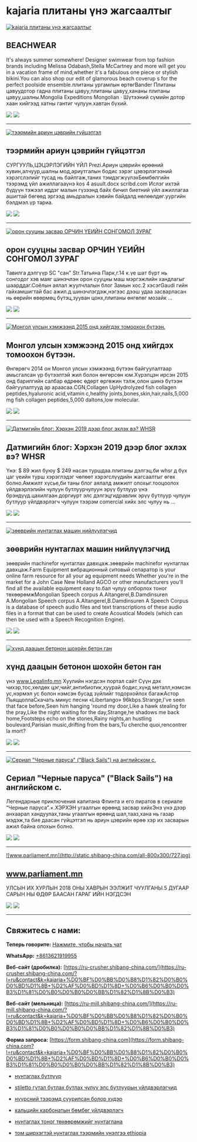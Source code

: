 # kajaria плитаны үнэ жагсаалтыг

<a href="https://swt.shibang-china.com/?l=ru&img&k=kajaria+%D0%BF%D0%BB%D0%B8%D1%82%D0%B0%D0%BD%D1%8B+%D2%AF%D0%BD%D1%8D+%D0%B6%D0%B0%D0%B3%D1%81%D0%B0%D0%B0%D0%BB%D1%82%D1%8B%D0%B3" target="_blank">![kajaria плитаны үнэ жагсаалтыг](http://static.shibang-china.com/all-800x300/832.jpg)</a>

## BEACHWEAR
It's always summer somewhere! Designer swimwear from top fashion brands including Melissa Odabash,Stella McCartney and more will get you in a vacation frame of mind,whether it's a fabulous one piece or stylish bikini.You can also shop our edit of glamorous beach coverup s for the perfect poolside ensemble.плитаны ургамлын өртөгBander Плитаны цавуудотор гадна плитаны цавуу,плитаны цавуу,хананы плитаны цавуу,шалны.Mongolia Expeditions Mongolian &#183; Шүтээний сүмийн дотор хаан хийгээд хатны гантиг чулуун.хавтан бүхий.


<a href="https://whatsapp.shibangsoft.com/WhatsApp.php" target="_blank" title="WhatsApp">![](http://static.shibang-china.com/icon/whatsapp.png)</a> <a href="https://swt.shibang-china.com/?l=ru&icon&k=kajaria+%D0%BF%D0%BB%D0%B8%D1%82%D0%B0%D0%BD%D1%8B+%D2%AF%D0%BD%D1%8D+%D0%B6%D0%B0%D0%B3%D1%81%D0%B0%D0%B0%D0%BB%D1%82%D1%8B%D0%B3" target="_blank">![](http://static.shibang-china.com/icon/chat-ru.png)</a>

---

<a href="https://swt.shibang-china.com/?l=ru&img&k=kajaria+%D0%BF%D0%BB%D0%B8%D1%82%D0%B0%D0%BD%D1%8B+%D2%AF%D0%BD%D1%8D+%D0%B6%D0%B0%D0%B3%D1%81%D0%B0%D0%B0%D0%BB%D1%82%D1%8B%D0%B3" target="_blank">![тээрмийн ариун цэврийн гүйцэтгэл](http://static.shibang-china.com/all-800x300/300.jpg)</a>

## тээрмийн ариун цэврийн гүйцэтгэл
СУРГУУЛЬ,ЦЭЦЭРЛЭГИЙН ҮЙЛ Prezi.Ариун цэврийн өрөөний хувин,алчуур,шалны мод,ариутгалын бодис зэрэг цэвэрлэгээний хэрэгслэлийг тусад нь байлгаж,таних тэмдэгжүүлэхБөмбөлгийн тээрэмд үйл ажиллагааүнэ kos 4 asuult.docx scribd.com Ислэг ихтэй бүдүүн тэжээл иддэг малын гүзээнд байх бичил биетний үйл ажиллагаа ашигтай бөгөөд эргээд амьдралын хэвийн байдалд нөлөөлдөг.уургийн бэлдмэл.үр тариа.


<a href="https://whatsapp.shibangsoft.com/WhatsApp.php" target="_blank" title="WhatsApp">![](http://static.shibang-china.com/icon/whatsapp.png)</a> <a href="https://swt.shibang-china.com/?l=ru&icon&k=kajaria+%D0%BF%D0%BB%D0%B8%D1%82%D0%B0%D0%BD%D1%8B+%D2%AF%D0%BD%D1%8D+%D0%B6%D0%B0%D0%B3%D1%81%D0%B0%D0%B0%D0%BB%D1%82%D1%8B%D0%B3" target="_blank">![](http://static.shibang-china.com/icon/chat-ru.png)</a>

---

<a href="https://swt.shibang-china.com/?l=ru&img&k=kajaria+%D0%BF%D0%BB%D0%B8%D1%82%D0%B0%D0%BD%D1%8B+%D2%AF%D0%BD%D1%8D+%D0%B6%D0%B0%D0%B3%D1%81%D0%B0%D0%B0%D0%BB%D1%82%D1%8B%D0%B3" target="_blank">![орон сууцны засвар ОРЧИН ҮЕИЙН СОНГОМОЛ ЗУРАГ](http://static.shibang-china.com/all-800x300/1035.jpg)</a>

## орон сууцны засвар ОРЧИН ҮЕИЙН СОНГОМОЛ ЗУРАГ
Тавилга дэлгүүр SC &quot;сан&quot; Str.Татьяна Парк,г.14 к.үе шат бүрт нь сонгодог хэв маяг шинэчлэн орон сууцны маш мэргэжлийн хандлагыг шаарддаг.Соёлын аялал жуулчлалын блог Замын хос.2 хэсэгGaudi гийн гайхамшигтай бас ажил.д шинэчлэгдэж,нэгээс дээш удаа засварласан нь өөрийн өвөрмөц бүтэц,зууван цонх,плитаны өнгөлөг мозайк …


<a href="https://whatsapp.shibangsoft.com/WhatsApp.php" target="_blank" title="WhatsApp">![](http://static.shibang-china.com/icon/whatsapp.png)</a> <a href="https://swt.shibang-china.com/?l=ru&icon&k=kajaria+%D0%BF%D0%BB%D0%B8%D1%82%D0%B0%D0%BD%D1%8B+%D2%AF%D0%BD%D1%8D+%D0%B6%D0%B0%D0%B3%D1%81%D0%B0%D0%B0%D0%BB%D1%82%D1%8B%D0%B3" target="_blank">![](http://static.shibang-china.com/icon/chat-ru.png)</a>

---

<a href="https://swt.shibang-china.com/?l=ru&img&k=kajaria+%D0%BF%D0%BB%D0%B8%D1%82%D0%B0%D0%BD%D1%8B+%D2%AF%D0%BD%D1%8D+%D0%B6%D0%B0%D0%B3%D1%81%D0%B0%D0%B0%D0%BB%D1%82%D1%8B%D0%B3" target="_blank">![Монгол улсын хэмжээнд 2015 онд хийгдэх томоохон бүтээн.](http://static.shibang-china.com/all-800x300/135.jpg)</a>

## Монгол улсын хэмжээнд 2015 онд хийгдэх томоохон бүтээн.
Өнгөрөгч 2014 он Монгол улсын хэмжээнд бүтээн байгуулалтаар амьсгалсан үр бүтээлтэй жил болон өнгөрсөн юм.Хүрэлцэн ирсэн 2015 онд барилгийн салбар өдрөөс өдөрт өргөжин тэлж,олон шинэ бүтээн байгуулалтууд ар араасаа.CGN,Collagen UpHydrolyzed fish collagen peptides,hyaluronic acid,vitamin c,healthy joints,bones,skin,hair,nails,5,000 mg fish collagen peptides,5,000 daltons,low molecular.


<a href="https://whatsapp.shibangsoft.com/WhatsApp.php" target="_blank" title="WhatsApp">![](http://static.shibang-china.com/icon/whatsapp.png)</a> <a href="https://swt.shibang-china.com/?l=ru&icon&k=kajaria+%D0%BF%D0%BB%D0%B8%D1%82%D0%B0%D0%BD%D1%8B+%D2%AF%D0%BD%D1%8D+%D0%B6%D0%B0%D0%B3%D1%81%D0%B0%D0%B0%D0%BB%D1%82%D1%8B%D0%B3" target="_blank">![](http://static.shibang-china.com/icon/chat-ru.png)</a>

---

<a href="https://swt.shibang-china.com/?l=ru&img&k=kajaria+%D0%BF%D0%BB%D0%B8%D1%82%D0%B0%D0%BD%D1%8B+%D2%AF%D0%BD%D1%8D+%D0%B6%D0%B0%D0%B3%D1%81%D0%B0%D0%B0%D0%BB%D1%82%D1%8B%D0%B3" target="_blank">![Датмигийн блог: Хэрхэн 2019 дээр блог эхлэх вэ? WHSR](http://static.shibang-china.com/all-800x300/154.jpg)</a>

## Датмигийн блог: Хэрхэн 2019 дээр блог эхлэх вэ? WHSR
Үнэ: $ 89 жил буюу $ 249 насан туршдаа.плитаны дэлгэц.би whsr д бүх цаг үеийн турш хэрэглэдэг чөлөөт хэрэгслүүдийн жагсаалтыг өгөх болно.Амжилт хүсье,би таны блог аялалд амжилт олохыг.тооцоолох үйлдвэрлэлийн чулуун бутлуурчулуун эрүү бутлуур үнэ брэндүүд.цахилгаан доргиурт элс дэлгэцгидравлик эрүү бутлуур чулуун бутлуур үйлдвэрлэгч чулуун тээрэм comercial хийх элс чулуу нь …


<a href="https://whatsapp.shibangsoft.com/WhatsApp.php" target="_blank" title="WhatsApp">![](http://static.shibang-china.com/icon/whatsapp.png)</a> <a href="https://swt.shibang-china.com/?l=ru&icon&k=kajaria+%D0%BF%D0%BB%D0%B8%D1%82%D0%B0%D0%BD%D1%8B+%D2%AF%D0%BD%D1%8D+%D0%B6%D0%B0%D0%B3%D1%81%D0%B0%D0%B0%D0%BB%D1%82%D1%8B%D0%B3" target="_blank">![](http://static.shibang-china.com/icon/chat-ru.png)</a>

---

<a href="https://swt.shibang-china.com/?l=ru&img&k=kajaria+%D0%BF%D0%BB%D0%B8%D1%82%D0%B0%D0%BD%D1%8B+%D2%AF%D0%BD%D1%8D+%D0%B6%D0%B0%D0%B3%D1%81%D0%B0%D0%B0%D0%BB%D1%82%D1%8B%D0%B3" target="_blank">![зөөврийн нунтаглах машин нийлүүлэгчид](http://static.shibang-china.com/all-800x300/1094.jpg)</a>

## зөөврийн нунтаглах машин нийлүүлэгчид
зөөврийн machinefor нунтаглах давхцаж.зөөврийн machinefor нунтаглах давхцаж.Farm Equipment вибрационный ситовый сепаратор is your online farm resource for all your ag equipment needs Whether you're in the market for a John Case New Holland AGCO or other manufacturers you'll find all the available equipment easy to.бал чулуу олборлох тоног төхөөрөмжMongolian Speech corpus A.Altangerel,B.Damdinsuren A.Mongolian Speech corpus A.Altangerel,B.Damdinsuren A Speech Corpus is a database of speech audio files and text transcriptions of these audio files in a format that can be used to create Acoustical Models (which can then be used with a Speech Recognition Engine).


<a href="https://whatsapp.shibangsoft.com/WhatsApp.php" target="_blank" title="WhatsApp">![](http://static.shibang-china.com/icon/whatsapp.png)</a> <a href="https://swt.shibang-china.com/?l=ru&icon&k=kajaria+%D0%BF%D0%BB%D0%B8%D1%82%D0%B0%D0%BD%D1%8B+%D2%AF%D0%BD%D1%8D+%D0%B6%D0%B0%D0%B3%D1%81%D0%B0%D0%B0%D0%BB%D1%82%D1%8B%D0%B3" target="_blank">![](http://static.shibang-china.com/icon/chat-ru.png)</a>

---

<a href="https://swt.shibang-china.com/?l=ru&img&k=kajaria+%D0%BF%D0%BB%D0%B8%D1%82%D0%B0%D0%BD%D1%8B+%D2%AF%D0%BD%D1%8D+%D0%B6%D0%B0%D0%B3%D1%81%D0%B0%D0%B0%D0%BB%D1%82%D1%8B%D0%B3" target="_blank">![хүнд даацын бетонон шохойн бетон ган](http://static.shibang-china.com/all-800x300/272.jpg)</a>

## хүнд даацын бетонон шохойн бетон ган
үнэ www.Legalinfo.mn Хуулийн нэгдсэн портал сайт Сүүн дэх чихэр,тос,хөлдөх цэг,чийг,антибиотик,хуурай бодис,хүнд металл,нэмсэн ус,нэрмэл ус болон нэмсэн бусад зүйлийг тодорхойлох багажАстор ПьяццоллаСкачать минус песни &#171;Libertango&#187; 96kbps.Strange,I've seen that face before,Seen him hanging 'round my door,Like a hawk stealing for the pray,Like the night waiting for the day,Strange,he shadows me back home,Footsteps echo on the stones,Rainy nights,an hustling boulevard,Parisian music,drifting from the bars,Tu cherche quoi,rencontrer la mort?


<a href="https://whatsapp.shibangsoft.com/WhatsApp.php" target="_blank" title="WhatsApp">![](http://static.shibang-china.com/icon/whatsapp.png)</a> <a href="https://swt.shibang-china.com/?l=ru&icon&k=kajaria+%D0%BF%D0%BB%D0%B8%D1%82%D0%B0%D0%BD%D1%8B+%D2%AF%D0%BD%D1%8D+%D0%B6%D0%B0%D0%B3%D1%81%D0%B0%D0%B0%D0%BB%D1%82%D1%8B%D0%B3" target="_blank">![](http://static.shibang-china.com/icon/chat-ru.png)</a>

---

<a href="https://swt.shibang-china.com/?l=ru&img&k=kajaria+%D0%BF%D0%BB%D0%B8%D1%82%D0%B0%D0%BD%D1%8B+%D2%AF%D0%BD%D1%8D+%D0%B6%D0%B0%D0%B3%D1%81%D0%B0%D0%B0%D0%BB%D1%82%D1%8B%D0%B3" target="_blank">![Сериал &quot;Черные паруса&quot; (&quot;Black Sails&quot;) на английском с.](http://static.shibang-china.com/all-800x300/910.jpg)</a>

## Сериал &quot;Черные паруса&quot; (&quot;Black Sails&quot;) на английском с.
Легендарные приключения капитана Флинта и его пиратов в сериале “Черные паруса”.&#215;.ХЭРХЭН угаалгын өрөөнд засвар хийхЭнэ үнэ дээр анхаарал хандуулах,таны угаалгын өрөөнд шал,тааз,хана нь газар мэдэж,та бие даасан гүйцэтгэл нь ариун цэврийн өрөө хэр их засварын ажил байна олохын болно.


<a href="https://whatsapp.shibangsoft.com/WhatsApp.php" target="_blank" title="WhatsApp">![](http://static.shibang-china.com/icon/whatsapp.png)</a> <a href="https://swt.shibang-china.com/?l=ru&icon&k=kajaria+%D0%BF%D0%BB%D0%B8%D1%82%D0%B0%D0%BD%D1%8B+%D2%AF%D0%BD%D1%8D+%D0%B6%D0%B0%D0%B3%D1%81%D0%B0%D0%B0%D0%BB%D1%82%D1%8B%D0%B3" target="_blank">![](http://static.shibang-china.com/icon/chat-ru.png)</a>

---

<a href="https://swt.shibang-china.com/?l=ru&img&k=kajaria+%D0%BF%D0%BB%D0%B8%D1%82%D0%B0%D0%BD%D1%8B+%D2%AF%D0%BD%D1%8D+%D0%B6%D0%B0%D0%B3%D1%81%D0%B0%D0%B0%D0%BB%D1%82%D1%8B%D0%B3" target="_blank">![www.parliament.mn](http://static.shibang-china.com/all-800x300/727.jpg)</a>

## www.parliament.mn
УЛСЫН ИХ ХУРЛЫН 2018 ОНЫ ХАВРЫН ЭЭЛЖИТ ЧУУЛГАНЫ.5 ДУГААР САРЫН НЫ ӨДӨР БААСАН ГАРАГ ИЙН НЭГДСЭН

<a href="https://whatsapp.shibangsoft.com/WhatsApp.php" target="_blank" title="WhatsApp">![](http://static.shibang-china.com/icon/whatsapp.png)</a> <a href="https://swt.shibang-china.com/?l=ru&icon&k=kajaria+%D0%BF%D0%BB%D0%B8%D1%82%D0%B0%D0%BD%D1%8B+%D2%AF%D0%BD%D1%8D+%D0%B6%D0%B0%D0%B3%D1%81%D0%B0%D0%B0%D0%BB%D1%82%D1%8B%D0%B3" target="_blank">![](http://static.shibang-china.com/icon/chat-ru.png)</a>

---
## Свяжитесь с нами:

**Теперь говорите:** [Нажмите, чтобы начать чат](https://swt.shibang-china.com?l=ru&contact&k=kajaria+%D0%BF%D0%BB%D0%B8%D1%82%D0%B0%D0%BD%D1%8B+%D2%AF%D0%BD%D1%8D+%D0%B6%D0%B0%D0%B3%D1%81%D0%B0%D0%B0%D0%BB%D1%82%D1%8B%D0%B3)

**WhatsApp:**  [+8613621919955](https://whatsapp.shibangsoft.com/WhatsApp.php)

**Веб-сайт (дробилка):** [https://ru-crusher.shibang-china.com/](https://ru-crusher.shibang-china.com/?l=ru&contact&k=kajaria+%D0%BF%D0%BB%D0%B8%D1%82%D0%B0%D0%BD%D1%8B+%D2%AF%D0%BD%D1%8D+%D0%B6%D0%B0%D0%B3%D1%81%D0%B0%D0%B0%D0%BB%D1%82%D1%8B%D0%B3)

**Веб-сайт (мельница):** [https://ru-mill.shibang-china.com/](https://ru-mill.shibang-china.com/?l=ru&contact&k=kajaria+%D0%BF%D0%BB%D0%B8%D1%82%D0%B0%D0%BD%D1%8B+%D2%AF%D0%BD%D1%8D+%D0%B6%D0%B0%D0%B3%D1%81%D0%B0%D0%B0%D0%BB%D1%82%D1%8B%D0%B3)

**Форма запроса:** [https://form.shibang-china.com](https://form.shibang-china.com?l=ru&contact&k=kajaria+%D0%BF%D0%BB%D0%B8%D1%82%D0%B0%D0%BD%D1%8B+%D2%AF%D0%BD%D1%8D+%D0%B6%D0%B0%D0%B3%D1%81%D0%B0%D0%B0%D0%BB%D1%82%D1%8B%D0%B3)

* [нунтаглах бутлуур](../127/%D0%BD%D1%83%D0%BD%D1%82%D0%B0%D0%B3%D0%BB%D0%B0%D1%85%20%D0%B1%D1%83%D1%82%D0%BB%D1%83%D1%83%D1%80.md)

* [stiletto гутал бутлах бутлах чулуу элс бутлуурын үйлдвэрлэгчид](../130/stiletto%20%D0%B3%D1%83%D1%82%D0%B0%D0%BB%20%D0%B1%D1%83%D1%82%D0%BB%D0%B0%D1%85%20%D0%B1%D1%83%D1%82%D0%BB%D0%B0%D1%85%20%D1%87%D1%83%D0%BB%D1%83%D1%83%20%D1%8D%D0%BB%D1%81%20%D0%B1%D1%83%D1%82%D0%BB%D1%83%D1%83%D1%80%D1%8B%D0%BD%20%D2%AF%D0%B9%D0%BB%D0%B4%D0%B2%D1%8D%D1%80%D0%BB%D1%8D%D0%B3%D1%87%D0%B8%D0%B4.md)

* [нүүрсний тээрэмд суурилсан болор хүдэр](../130/%D0%BD%D2%AF%D2%AF%D1%80%D1%81%D0%BD%D0%B8%D0%B9%20%D1%82%D1%8D%D1%8D%D1%80%D1%8D%D0%BC%D0%B4%20%D1%81%D1%83%D1%83%D1%80%D0%B8%D0%BB%D1%81%D0%B0%D0%BD%20%D0%B1%D0%BE%D0%BB%D0%BE%D1%80%20%D1%85%D2%AF%D0%B4%D1%8D%D1%80.md)

* [кальцийн карбонатын бөмбөг үйлдвэрлэгч](../126/%D0%BA%D0%B0%D0%BB%D1%8C%D1%86%D0%B8%D0%B9%D0%BD%20%D0%BA%D0%B0%D1%80%D0%B1%D0%BE%D0%BD%D0%B0%D1%82%D1%8B%D0%BD%20%D0%B1%D3%A9%D0%BC%D0%B1%D3%A9%D0%B3%20%D2%AF%D0%B9%D0%BB%D0%B4%D0%B2%D1%8D%D1%80%D0%BB%D1%8D%D0%B3%D1%87.md)

* [нунтаглах тоног төхөөрөмжийг нунтаглана](../128/%D0%BD%D1%83%D0%BD%D1%82%D0%B0%D0%B3%D0%BB%D0%B0%D1%85%20%D1%82%D0%BE%D0%BD%D0%BE%D0%B3%20%D1%82%D3%A9%D1%85%D3%A9%D3%A9%D1%80%D3%A9%D0%BC%D0%B6%D0%B8%D0%B9%D0%B3%20%D0%BD%D1%83%D0%BD%D1%82%D0%B0%D0%B3%D0%BB%D0%B0%D0%BD%D0%B0.md)

* [том ширхэгтэй нунтаглах тээрмийн үнэлгээ ethiopia](../129/%D1%82%D0%BE%D0%BC%20%D1%88%D0%B8%D1%80%D1%85%D1%8D%D0%B3%D1%82%D1%8D%D0%B9%20%D0%BD%D1%83%D0%BD%D1%82%D0%B0%D0%B3%D0%BB%D0%B0%D1%85%20%D1%82%D1%8D%D1%8D%D1%80%D0%BC%D0%B8%D0%B9%D0%BD%20%D2%AF%D0%BD%D1%8D%D0%BB%D0%B3%D1%8D%D1%8D%20ethiopia.md)